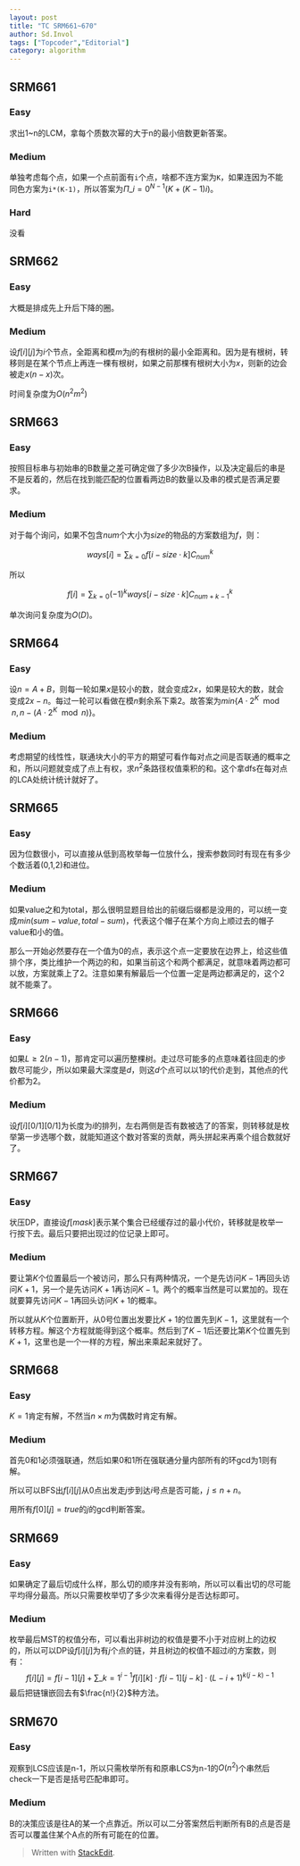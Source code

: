 ```yaml
---
layout: post
title: "TC SRM661~670"
author: Sd.Invol
tags: ["Topcoder","Editorial"]
category: algorithm
---
```


## SRM661

### Easy
求出1~n的LCM，拿每个质数次幂的大于n的最小倍数更新答案。

### Medium
单独考虑每个点，如果一个点前面有`i`个点，啥都不连方案为`K`，如果连因为不能同色方案为`i*(K-1)`，所以答案为$\Pi\_{i=0}^{N-1}(K + (K-1)i)$。

### Hard
没看

## SRM662

### Easy
大概是排成先上升后下降的圈。

### Medium
设$f[i][j]$为$i$个节点，全距离和模$m$为$j$的有根树的最小全距离和。因为是有根树，转移则是在某个节点上再连一棵有根树，如果之前那棵有根树大小为$x$，则新的边会被走$x(n-x)$次。

时间复杂度为$O(n^2m^2)$

## SRM663

### Easy
按照目标串与初始串的B数量之差可确定做了多少次B操作，以及决定最后的串是不是反着的，然后在找到能匹配的位置看两边B的数量以及串的模式是否满足要求。

### Medium
对于每个询问，如果不包含$num$个大小为$size$的物品的方案数组为$f$，则：

$$
ways[i] = \sum_{k=0}{f[i - size \cdot k]C_{num}^{k}}
$$

所以

$$
f[i] = \sum_{k=0}{(-1)^kways[i - size \cdot k]C_{num+k-1}^{k}}
$$

单次询问复杂度为$O(D)$。

## SRM664

### Easy
设$n=A+B$，则每一轮如果$x$是较小的数，就会变成$2x$，如果是较大的数，就会变成$2x-n$。每过一轮可以看做在模$n$剩余系下乘$2$。故答案为$min\{A \cdot 2^K \mod n , n - (A \cdot 2^K \mod n)\}$。

### Medium

考虑期望的线性性，联通块大小的平方的期望可看作每对点之间是否联通的概率之和，所以问题就变成了点上有权，求$n^2$条路径权值乘积的和。这个拿dfs在每对点的LCA处统计统计就好了。

## SRM665

### Easy
因为位数很小，可以直接从低到高枚举每一位放什么，搜索参数同时有现在有多少个数活着(0,1,2)和进位。

### Medium
如果value之和为total，那么很明显题目给出的前缀后缀都是没用的，可以统一变成$min(sum-value , total-  sum)$，代表这个帽子在某个方向上顺过去的帽子value和小的值。

那么一开始必然要存在一个值为0的点，表示这个点一定要放在边界上，给这些值排个序，类比维护一个两边的和，如果当前这个和两个都满足，就意味着两边都可以放，方案就乘上了$2$。注意如果有解最后一个位置一定是两边都满足的，这个$2$就不能乘了。

## SRM666

### Easy
如果$L \geq 2(n-1)$，那肯定可以遍历整棵树。走过尽可能多的点意味着往回走的步数尽可能少，所以如果最大深度是$d$，则这$d$个点可以以1的代价走到，其他点的代价都为2。

### Medium
设$f[i][0/1][0/1]$为长度为$i$的排列，左右两侧是否有数被选了的答案，则转移就是枚举第一步选哪个数，就能知道这个数对答案的贡献，两头拼起来再乘个组合数就好了。

## SRM667

### Easy
状压DP，直接设$f[mask]$表示某个集合已经缓存过的最小代价，转移就是枚举一行按下去。最后只要把出现过的位记录上即可。

### Medium
要让第$K$个位置最后一个被访问，那么只有两种情况，一个是先访问$K-1$再回头访问$K+1$，另一个是先访问$K+1$再访问$K-1$。两个的概率当然是可以累加的。现在就要算先访问$K-1$再回头访问$K+1$的概率。

所以就从$K$个位置断开，从$0$号位置出发要比$K+1$的位置先到$K-1$，这里就有一个转移方程。解这个方程就能得到这个概率。然后到了$K-1$后还要比第$K$个位置先到$K+1$，这里也是一个一样的方程，解出来乘起来就好了。

## SRM668

### Easy 
$K=1$肯定有解，不然当$n \times m$为偶数时肯定有解。

### Medium
首先0和1必须强联通，然后如果0和1所在强联通分量内部所有的环gcd为1则有解。

所以可以BFS出$f[i][j]$从0点出发走$j$步到达$i$号点是否可能，$j \leq n + n$。

用所有$f[0][j]=true$的$j$的gcd判断答案。

## SRM669

### Easy
如果确定了最后切成什么样，那么切的顺序并没有影响，所以可以看出切的尽可能平均得分最高。所以只需要枚举切了多少次来看得分是否达标即可。

### Medium
枚举最后MST的权值分布，可以看出非树边的权值是要不小于对应树上的边权的，所以可以DP设$f[i][j]$为有$j$个点的链，并且树边的权值不超过$i$的方案数，则有：
$$
f[i][j] = f[i - 1][j] + \sum\_{k=1}^{i-1}{f[i][k] \cdot f[i - 1][j-k] \cdot (L-i+1)^{k(j-k)-1}}
$$
最后把链镶嵌回去有$\frac{n!}{2}$种方法。

## SRM670

### Easy
观察到LCS应该是n-1，所以只需枚举所有和原串LCS为n-1的$O(n^2)$个串然后check一下是否是括号匹配串即可。

### Medium
B的决策应该是往A的某一个点靠近。所以可以二分答案然后判断所有B的点是否是否可以覆盖住某个A点的所有可能在的位置。


> Written with [StackEdit](https://stackedit.io/).
